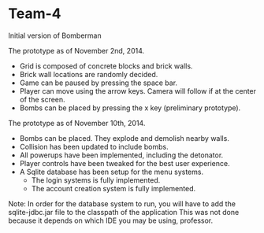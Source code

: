 Team-4
======

Initial version of Bomberman

The prototype as of November 2nd, 2014.

- Grid is composed of concrete blocks and brick walls.
- Brick wall locations are randomly decided.
- Game can be paused by pressing the space bar.
- Player can move using the arrow keys. Camera will follow if at the center of the screen.
- Bombs can be placed by pressing the x key (preliminary prototype).

The prototype as of November 10th, 2014.

- Bombs can be placed. They explode and demolish nearby walls.
- Collision has been updated to include bombs.
- All powerups have been implemented, including the detonator.
- Player controls have been tweaked for the best user experience.
- A Sqlite database has been setup for the menu systems.
    - The login systems is fully implemented.
    - The account creation system is fully implemented.

Note: In order for the database system to run, you will have to add the sqlite-jdbc.jar file to the classpath of the application
      This was not done because it depends on which IDE you may be using, professor.